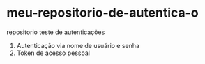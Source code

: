# meu-repositorio-de-autentica-o

repositorio teste de autenticações

1. Autenticação via nome de usuário e senha
2. Token de acesso pessoal
